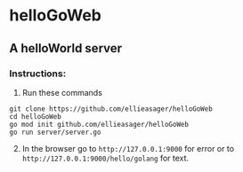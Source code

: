 # helloGoWeb

## A helloWorld server

### Instructions:

1. Run these commands
```
git clone https://github.com/ellieasager/helloGoWeb
cd helloGoWeb
go mod init github.com/ellieasager/helloGoWeb
go run server/server.go
```

2. In the browser go to `http://127.0.0.1:9000` for error or to `http://127.0.0.1:9000/hello/golang` for text.
